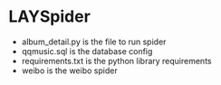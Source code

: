 # LAYSpider
- album_detail.py is the file to run spider
- qqmusic.sql is the database config
- requirements.txt is the python library requirements
- weibo is the weibo spider
